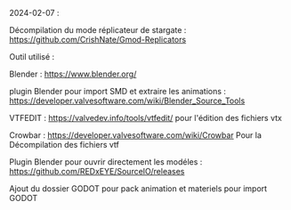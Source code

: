 2024-02-07 : 

Décompilation du mode réplicateur de stargate : https://github.com/CrishNate/Gmod-Replicators

Outil utilisé : 

Blender : https://www.blender.org/

plugin Blender pour import SMD et extraire les animations : https://developer.valvesoftware.com/wiki/Blender_Source_Tools

VTFEDIT : https://valvedev.info/tools/vtfedit/
pour l'édition des fichiers vtx

Crowbar : https://developer.valvesoftware.com/wiki/Crowbar
Pour la Décompilation des fichiers vtf

Plugin Blender pour ouvrir directement les modéles : https://github.com/REDxEYE/SourceIO/releases


Ajout du dossier GODOT pour pack animation et materiels pour import GODOT